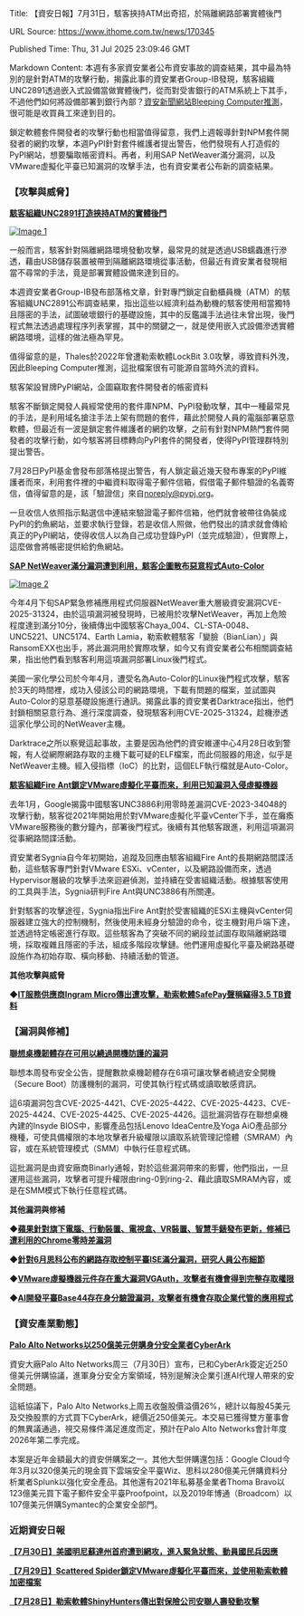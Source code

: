 Title: 【資安日報】7月31日，駭客挾持ATM出奇招，於隔離網路部署實體後門

URL Source: https://www.ithome.com.tw/news/170345

Published Time: Thu, 31 Jul 2025 23:09:46 GMT

Markdown Content:
本週有多家資安業者公布資安事故的調查結果，其中最為特別的是針對ATM的攻擊行動，揭露此事的資安業者Group-IB發現，駭客組織UNC2891透過嵌入式設備當做實體後門，從而對受害銀行的ATM系統上下其手，不過他們如何將設備部署到銀行內部？[資安新聞網站Bleeping Computer推測](https://www.bleepingcomputer.com/news/security/hackers-plant-4g-raspberry-pi-on-bank-network-in-failed-atm-heist/)，很可能是收買員工來達到目的。

鎖定軟體套件開發者的攻擊行動也相當值得留意，我們上週報導針對NPM套件開發者的網釣攻擊，本週PyPI針對套件維護者提出警告，他們發現有人打造假的PyPI網站，想要騙取帳密資料。再者，利用SAP NetWeaver滿分漏洞，以及VMware虛擬化平臺已知漏洞的攻擊手法，也有資安業者公布新的調查結果。

### 【攻擊與威脅】

[**駭客組織UNC2891打造挾持ATM的實體後門**](https://www.ithome.com.tw/news/170343)

[![Image 1](https://s4.itho.me/sites/default/files/images/UNC2891-4.png)](https://s4.itho.me/sites/default/files/images/UNC2891-4.png)

一般而言，駭客針對隔離網路環境發動攻擊，最常見的就是透過USB蠕蟲進行滲透，藉由USB儲存裝置被帶到隔離網路環境從事活動，但最近有資安業者發現相當不尋常的手法，竟是部署實體設備來達到目的。

本週資安業者Group-IB發布部落格文章，針對專門鎖定自動櫃員機（ATM）的駭客組織UNC2891公布調查結果，指出這些以經濟利益為動機的駭客使用相當獨特且隱密的手法，試圖破壞銀行的基礎設施，其中的反鑑識手法過往未曾出現，後門程式無法透過處理程序列表掌握，其中的關鍵之一，就是使用嵌入式設備滲透實體網路環境，這樣的做法極為罕見。

值得留意的是，Thales於2022年曾遭勒索軟體LockBit 3.0攻擊，導致資料外洩，因此Bleeping Computer推測，這批檔案很有可能源自當時外流的資料。

駭客架設冒牌PyPI網站，企圖竊取套件開發者的帳密資料

駭客不斷鎖定開發人員經常使用的套件庫NPM、PyPI發動攻擊，其中一種最常見的手法，是利用域名搶注手法上架有問題的套件，藉此於開發人員的電腦部署惡意軟體，但最近有一波是鎖定套件維護者的網釣攻擊，之前有針對NPM熱門套件開發者的攻擊行動，如今駭客將目標轉向PyPI套件的開發者，使得PyPI管理群特別提出警告。

7月28日PyPI基金會發布部落格提出警告，有人鎖定最近幾天發布專案的PyPI維護者而來，利用套件裡的中繼資料取得電子郵件信箱，假借電子郵件驗證的名義寄信，值得留意的是，該「驗證信」來自[noreply@pypj.org](mailto:noreply@pypj.org)。

一旦收信人依照指示點選信中連結來驗證電子郵件信箱，他們就會被帶往偽裝成PyPI的釣魚網站，並要求執行登錄，若是收信人照做，他們發出的請求就會傳給真正的PyPI網站，使得收信人以為自己成功登錄PyPI（並完成驗證），但實際上，這麼做會將帳密提供給釣魚網站。

[**SAP NetWeaver滿分漏洞遭到利用，駭客企圖散布惡意程式Auto-Color**](https://www.ithome.com.tw/news/170318)

[![Image 2](https://s4.itho.me/sites/default/files/images/6888a0eaa370406afd285b15_Screenshot%202025-07-29%20at%2011_20_41.png)](https://s4.itho.me/sites/default/files/images/6888a0eaa370406afd285b15_Screenshot%202025-07-29%20at%2011_20_41.png)

今年4月下旬SAP緊急修補應用程式伺服器NetWeaver重大層級資安漏洞CVE-2025-31324，由於這項漏洞被發現時，已被用於攻擊NetWeaver，再加上危險程度達到滿分10分，後續傳出中國駭客Chaya_004、CL-STA-0048、UNC5221、UNC5174、Earth Lamia，勒索軟體駭客「變臉（BianLian）」與RansomEXX也出手，將此漏洞用於實際攻擊，如今又有資安業者公布相關調查結果，指出他們看到駭客利用這項漏洞部署Linux後門程式。

美國一家化學公司於今年4月，遭受名為Auto-Color的Linux後門程式攻擊，駭客於3天的時間裡，成功入侵該公司的網路環境，下載有問題的檔案，並試圖與Auto-Color的惡意基礎設施進行通訊。揭露此事的資安業者Darktrace指出，他們封鎖相關惡意行為、進行深度調查，發現駭客利用CVE-2025-31324，趁機滲透這家化學公司的NetWeaver主機。

Darktrace之所以察覺這起事故，主要是因為他們的資安維運中心4月28日收到警報，有人從網際網路存取的主機下載可疑的ELF檔案，而此伺服器的用途，似乎是NetWeaver主機。經入侵指標（IoC）的比對，這個ELF執行檔就是Auto-Color。

[**駭客組織Fire Ant鎖定VMware虛擬化平臺而來，利用已知漏洞入侵虛擬機器**](https://www.ithome.com.tw/news/170299)

去年1月，Google揭露中國駭客UNC3886利用零時差漏洞CVE-2023-34048的攻擊行動，駭客從2021年開始用於對VMware虛擬化平臺vCenter下手，並在癱瘓VMware服務後的數分鐘內，部署後門程式。後續有其他駭客跟進，利用這項漏洞從事網路間諜活動。

資安業者Sygnia自今年初開始，追蹤及回應由駭客組織Fire Ant的長期網路間諜活動，這些駭客專門針對VMware ESXi、vCenter，以及網路設備而來，透過Hypervisor層級的攻擊手法來迴避偵測，並持續在受害組織活動。根據駭客使用的工具與手法，Sygnia研判Fire Ant與UNC3886有所關連。

針對駭客的攻擊途徑，Sygnia指出Fire Ant對於受害組織的ESXi主機與vCenter伺服器建立強大的控制機制，然後使用未經身分驗證的命令，從主機對用戶端下達，並透過特定帳密進行存取。這些駭客為了突破不同的網段並試圖存取隔離網路環境，採取複雜且隱密的手法，組成多階段攻擊鏈。他們運用虛擬化平臺及網路基礎設施作為初始存取、橫向移動、持續活動的管道。

**其他攻擊與威脅**

◆**[IT服務供應商Ingram Micro傳出遭攻擊，勒索軟體SafePay聲稱竊得3.5 TB資料](https://www.bleepingcomputer.com/news/security/safepay-ransomware-threatens-to-leak-35tb-of-ingram-micro-data/)**

### **【漏洞與修補】**

[**聯想桌機韌體存在可用以繞過開機防護的漏洞**](https://www.ithome.com.tw/news/170331)

聯想本周發布安全公告，提醒數款桌機韌體存在6項可讓攻擊者繞過安全開機（Secure Boot）防護機制的漏洞，可使其執行程式碼或讀取敏感資訊。

這6項漏洞包含CVE-2025-4421、CVE-2025-4422、CVE-2025-4423、CVE-2025-4424、CVE-2025-4425、CVE-2025-4426。這批漏洞皆存在聯想桌機內建的Insyde BIOS中，影響產品包括Lenovo IdeaCentre及Yoga AiO產品部分機種，可使具備權限的本地攻擊者升級權限以讀取系統管理記憶體（SMRAM）內容，或在系統管理模式（SMM）中執行任意程式碼。

這批漏洞是由資安廠商Binarly通報，對於這些漏洞帶來的影響，他們指出，一旦運用這些漏洞，攻擊者可提升權限由ring-0到ring-2、藉此讀取SMRAM內容，或是在SMM模式下執行任意程式碼。

**其他漏洞與修補**

◆**[蘋果針對旗下電腦、行動裝置、電視盒、VR裝置、智慧手錶發布更新，修補已遭利用的Chrome零時差漏洞](https://www.bleepingcomputer.com/news/security/apple-patches-security-flaw-exploited-in-chrome-zero-day-attacks/)**

◆**[針對6月思科公布的網路存取控制平臺ISE滿分漏洞，研究人員公布細節](https://www.bleepingcomputer.com/news/security/exploit-available-for-critical-cisco-ise-bug-exploited-in-attacks/)**

◆**[VMware虛擬機器元件存在重大漏洞VGAuth，攻擊者有機會得到完整存取權限](https://gbhackers.com/critical-vgauth-flaw-in-vmware-tools/)**

◆**[AI開發平臺Base44存在身分驗證漏洞，攻擊者有機會存取企業代管的應用程式](https://thehackernews.com/2025/07/wiz-uncovers-critical-access-bypass.html)**

### **【資安產業動態】**

[**Palo Alto Networks以250億美元併購身分安全業者CyberArk**](https://www.ithome.com.tw/news/170334)

資安大廠Palo Alto Networks周三（7月30日）宣布，已和CyberArk簽定近250億美元併購協議，進軍身分安全方案領域，特別是解決企業引進AI代理人帶來的安全問題。

這紙協議下，Palo Alto Networks上周五收盤股價溢價26%，總計以每股45美元及交換股票的方式買下CyberArk，總價近250億美元。本交易已獲得雙方董事會的無異議通過，視交易條件滿足進度而定，預計在Palo Alto Networks會計年度2026年第二季完成。

本案是近年金額最大的資安併購案之一。其他大型併購還包括：Google Cloud今年3月以320億美元的現金買下雲端安全平臺Wiz、思科以280億美元併購資料分析業者Splunk以強化安全產品。其他還有2021年私募基金業者Thoma Bravo以123億美元買下電子郵件安全平臺Proofpoint，以及2019年博通（Broadcom）以107億美元併購Symantec的企業安全部門。

### **近期資安日報**

[**【7月30日】美國明尼蘇達州首府遭到網攻，進入緊急狀態、動員國民兵因應**](https://www.ithome.com.tw/news/170328)

[**【7月29日】Scattered Spider鎖定VMware虛擬化平臺而來，並使用勒索軟體加密檔案**](https://www.ithome.com.tw/news/170302)

[**【7月28日】勒索軟體ShinyHunters傳出對保險公司安聯人壽發動攻擊**](https://www.ithome.com.tw/news/170280)
